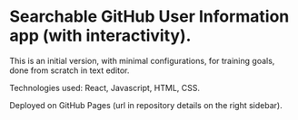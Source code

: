 # Searchable GitHub User Information app (with interactivity).
This is an initial version, with minimal configurations, for training goals, done from scratch in text editor.

Technologies used: React, Javascript, HTML, CSS.

Deployed on GitHub Pages (url in repository details on the right sidebar).
